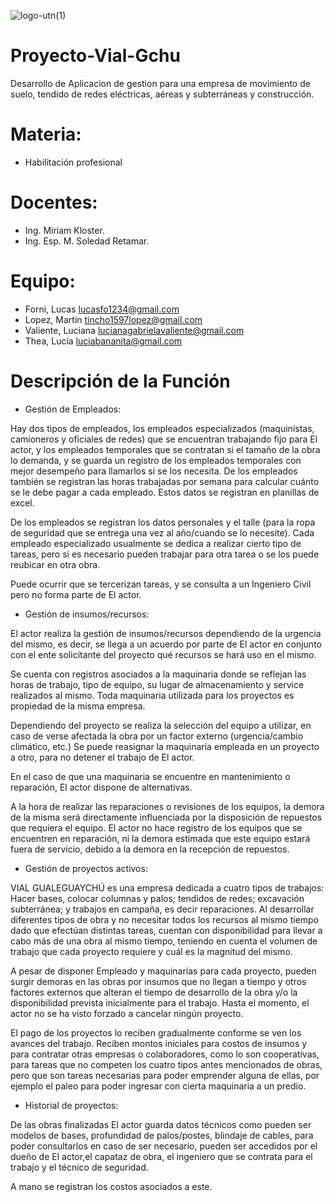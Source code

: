 ![logo-utn(1)](https://user-images.githubusercontent.com/70183535/190873516-80c3ce3f-310f-48bc-9a89-cd00ac7fbd6b.png)
# Proyecto-Vial-Gchu
Desarrollo de Aplicacion de gestion para una empresa de movimiento de suelo,  tendido de redes eléctricas,  aéreas y subterráneas y  construcción.
# Materia:
* Habilitación profesional
# Docentes:
* Ing. Miriam Kloster.
* Ing. Esp. M. Soledad Retamar.
# Equipo:
* Forni, Lucas          lucasfo1234@gmail.com
* Lopez, Martin         tincho1597lopez@gmail.com
* Valiente, Luciana     lucianagabrielavaliente@gmail.com
* Thea, Lucía           luciabananita@gmail.com
# Descripción de la Función
* Gestión de Empleados:

Hay dos tipos de empleados, los empleados especializados (maquinistas, camioneros y oficiales de redes) que se encuentran trabajando fijo para El actor, y los empleados temporales que se contratan si el tamaño de la obra lo demanda, y se guarda un registro de los empleados temporales con mejor desempeño para llamarlos si se los necesita. De los empleados también se registran las horas trabajadas por semana para calcular cuánto se le debe pagar a cada empleado.
Estos datos se registran en planillas de excel.

De los empleados se registran los datos personales y el talle (para la ropa de seguridad que se entrega una vez al año/cuando se lo necesite).
Cada empleado especializado usualmente se dedica a realizar cierto tipo de tareas, pero si es necesario pueden trabajar para otra tarea o se los puede reubicar en otra obra.

Puede ocurrir que se tercerizan tareas, y se consulta a un Ingeniero Civil pero no forma parte de El actor.

* Gestión de insumos/recursos:

El actor realiza la gestión de insumos/recursos dependiendo de la urgencia del mismo, es decir, se llega a un acuerdo por parte de El actor en conjunto con el ente solicitante del proyecto qué recursos se hará uso en el mismo. 

Se cuenta con registros asociados a la maquinaria  donde se reflejan las horas de trabajo, tipo de equipo, su lugar de almacenamiento y service realizados al mismo. 
Toda maquinaria utilizada para los proyectos es propiedad de la misma empresa.  

Dependiendo del proyecto se realiza la selección del equipo a utilizar, en caso de verse afectada la obra por un factor externo (urgencia/cambio climático, etc.) Se puede reasignar la maquinaria empleada en un proyecto a otro, para no detener el trabajo de El actor. 

En el caso de que una maquinaria se encuentre en mantenimiento o reparación, El actor dispone de alternativas. 

A la hora de realizar las reparaciones o revisiones de los equipos, la demora de la misma será directamente influenciada por la disposición de repuestos que requiera el equipo. El actor no hace registro de los equipos que se encuentren en reparación, ni la demora estimada que este equipo estará fuera de servicio, debido a la demora en la recepción de repuestos. 

* Gestión de proyectos activos:

VIAL GUALEGUAYCHÚ es una empresa dedicada a cuatro tipos de trabajos: Hacer bases, colocar columnas y palos; tendidos de redes; excavación subterránea; y trabajos en campaña, es decir reparaciones. Al desarrollar diferentes tipos de obra y no necesitar todos los recursos al mismo tiempo dado que efectúan distintas tareas, cuentan con disponibilidad para llevar a cabo más de una obra al mismo tiempo, teniendo en cuenta el volumen de trabajo que cada proyecto requiere y cuál es la magnitud del mismo.

A pesar de disponer Empleado y maquinarias para cada proyecto, pueden surgir demoras en las obras por insumos que no llegan a tiempo  y otros factores externos que alteran el tiempo de desarrollo de la obra y/o la disponibilidad prevista inicialmente para el trabajo. Hasta el momento, el actor no se ha visto forzado a cancelar ningún proyecto. 

El pago de los proyectos lo reciben gradualmente conforme se ven los avances del trabajo. Reciben montos iniciales para costos de insumos y para contratar otras empresas o colaboradores, como lo son cooperativas, para tareas que no competen los cuatro tipos antes mencionados de obras, pero que son tareas necesarias para poder emprender alguna de ellas, por ejemplo el paleo para poder ingresar con cierta maquinaria a un predio.
* Historial de proyectos:

De las obras finalizadas El actor guarda datos técnicos como pueden ser modelos de bases, profundidad de palos/postes, blindaje de cables, para poder consultarlos en caso de ser necesario, pueden ser accedidos por el dueño de El actor,el capataz de obra, el ingeniero que se contrata para el trabajo y el técnico de seguridad. 

A mano se registran los costos asociados a este.
